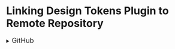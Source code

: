 # Linking Design Tokens Plugin to Remote Repository
<details>
    <summary><font size="4">GitHub</font> </summary>

- In GitHub go to [here](https://github.com/settings/tokens) and click `Generate new token`. 
  - Add note detailing what the token is used for. 
  - Decide whether token should expire or not. 
  - Select scope `repo`. 
  - Scroll down and click `Generate token`. Copy the token. If the page is closed, you will not be able to see the token again.
  - In order to successfully receive the tokens in the repository we need to define a build process. We can do so either by directly committing a `.yml` file to the repository, or adding a workflow with GitHub Actions. 
  - The name of the file can be anything. In this case let's use `receive-tokens.yml` which needs to be located in `project-root/.github/worflows/receive-tokens.yml`.
  - Insert the following into the `yml` file.
    <details>
        <summary>Show contents of receive-tokens.yml file</summary>
    
        name: receive tokens send from figma

        on:
        repository_dispatch:
            types: update-tokens

        jobs:
        build:
            name: receive figma .json tokens file and save it in a tokens folder
            runs-on: ubuntu-latest
            steps:
            - uses: actions/checkout@master

            - name: mkdir "tokens" directory
                run: 'mkdir -p tokens'

            - name: create json from request body
                id: create-json
                uses: jsdaniell/create-json@1.1.2
                with:
                # it uses the name from your settings that was send as then tokenFileName parameter
                name: 'design-tokens.tokens.json'
                # it uses the json string that was send as the tokens parameter
                json: ${{ github.event.client_payload.tokens }}
                # it uses the directory named "tokens" to store this json file (change this if you changed it above to use a different folder)
                dir: 'tokens'

                # We now create a pull request
            - name: Create PR
                uses: peter-evans/create-pull-request@v3
                with:
                commit-message: 'Tokens updated'
                title: 'Design tokens updated'
                body: 'Design tokens have been updated via Figma and need to be reviewed.'
                env:
                GITHUB_TOKEN: ${{ secrets.GITHUB_TOKEN }}
                # this parameter is optional and defaults to master but I am using main
                BRANCH_NAME: 'main'
    </details>
  - This process will create a tokens folder with the JSON data inside the repository, and create a pull request to merge the updated tokens.

- In Figma go to `Plugins` > `Design Tokens` > `Send Design Tokens to Url`.
  - Under `Auth type` if not already selected, select `(Github) token`.
  - Under `Server url` enter a URL in the following format: `https://api.github.com/repos/:user/:repo/dispatches` where `:user` corresponds to your itHub username, and `:repo` corresponds to the name of your repository.
  - Under `Access token` paste the token copied from GitHub.
  - Click `Save & Export`.
- Give `receive-tokens.yml` process a bit of time to run and a pull request will be created.
</details>
